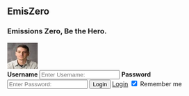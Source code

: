 ## EmisZero

### Emissions Zero, Be the Hero.
<form action="action_page.php" method="post">
    <div class="imgcontainer">
        <img src="prof.jpg" width ="70" height = "60" alt="Avatar" class="avatar">
    </div>
    <div class="container">
        <label for="uname"><b>Username</b></label>
            <input type="text" placeholder="Enter Username:" name="uname" required>
        <label for="psw"><b>Password</b></label>
            <input type="password" placeholder="Enter Password:" name="psw" required>
        <button type="submit" href="https://projectemiszero.github.io/Home-Page/">Login</button>
        <a class="submit" href="https://projectemiszero.github.io/Home-Page/" data-size="large" aria-label="Login">Login</a>
        <label>
        <input type="checkbox" checked="checked" name="remember"> Remember me
        </label>
     </div>
</form>

